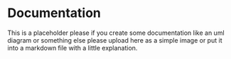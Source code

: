 # Documentation

This is a placeholder please if you create some documentation
like an uml diagram or something else please upload here 
as a simple image or put it into a markdown file with a little
explanation.
